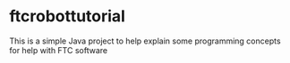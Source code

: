 # ftcrobottutorial
This is a simple Java project to help explain some programming concepts for help with FTC software
